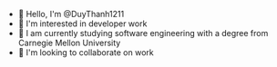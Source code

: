 - 👋 Hello, I'm @DuyThanh1211
- 👀 I'm interested in developer work
- 🌱 I am currently studying software engineering with a degree from Carnegie Mellon University
- 💞️ I'm looking to collaborate on work

<!---
DuyThanh1211/DuyThanh1211 is a ✨ special ✨ repository because its `README.md` (this file) appears on your GitHub profile.
You can click the Preview link to take a look at your changes.
--->
